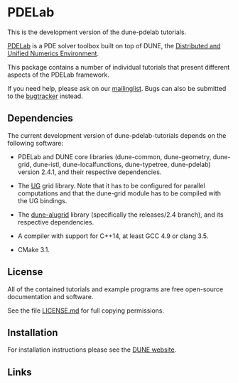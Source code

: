 PDELab
======

This is the development version of the dune-pdelab tutorials.

[PDELab][0] is a PDE solver toolbox built on top of DUNE, the [Distributed and Unified
Numerics Environment][1].

This package contains a number of individual tutorials that present different aspects of
the PDELab framework.

If you need help, please ask on our [mailinglist][2]. Bugs can also be submitted
to the [bugtracker][3] instead.

Dependencies
------------

The current development version of dune-pdelab-tutorials depends on the following software:

* PDELab and DUNE core libraries (dune-common, dune-geometry, dune-grid, dune-istl,
  dune-localfunctions, dune-typetree, dune-pdelab) version 2.4.1, and their respective
  dependencies.

* The [UG][4] grid library. Note that it has to be configured for parallel computations
  and that the dune-grid module has to be compiled with the UG bindings.

* The [dune-alugrid][5] library (specifically the releases/2.4 branch), and its respective
  dependencies.

* A compiler with support for C++14, at least GCC 4.9 or clang 3.5.

* CMake 3.1.

License
-------

All of the contained tutorials and example programs are free open-source documentation
and software.

See the file [LICENSE.md][6] for full copying permissions.

Installation
------------

For installation instructions please see the [DUNE website][1].

Links
-----

 [0]: http://www.dune-project.org/pdelab/
 [1]: http://www.dune-project.org
 [2]: http://lists.dune-project.org/mailman/listinfo/dune-pdelab
 [3]: https://gitlab.dune-project.org/pdelab/dune-pdelab-tutorials/issues
 [4]: https://gitlab.dune-project.org/ug/ug
 [5]: https://gitlab.dune-project.org/extensions/dune-alugrid
 [6]: LICENSE.md
